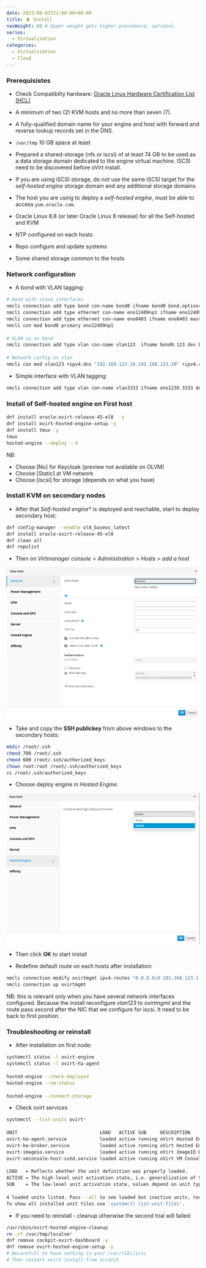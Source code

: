 ```yaml
---
date: 2023-08-01T21:00:00+08:00
title: 🪲 Install
navWeight: 60 # Upper weight gets higher precedence, optional.
series:
  - Virtualisation
categories:
  - Virtualisation
  - Cloud
---
```


### Prerequisistes

- Check Compatibilty hardware: [Oracle Linux Hardware Certification List (HCL)](https://linux.oracle.com/ords/f?p=117:1::::::)

- A minimum of two (2) KVM hosts and no more than seven (7).

-	A fully-qualified domain name for your engine and host with forward and reverse lookup records set in the DNS.

-	`/var/tmp` 10 GB space at least

-	Prepared a shared-storage (nfs or iscsi) of at least 74 GB to be used as a data storage domain dedicated to the engine virtual machine. ISCSI need to be discovered before oVirt install.

-	If you are using iSCSI storage, do not use the same iSCSI target for the *self-hosted engine* storage domain and any additional storage domains.

-	The host you are using to deploy a *self-hosted engine*, must be able to access `yum.oracle.com`.

-	Oracle Linux 8.8 (or later Oracle Linux 8 release) for all the Self-hosted and KVM

- NTP configured on each hosts

- Repo configure and update systems

- Some shared storage common to the hosts

### Network configuration

* A bond with VLAN tagging:
  
```bash
# bond with slave interfaces
nmcli connection add type bond con-name bond0 ifname bond0 bond.options "mode=active-backup,miimon=100" ipv4.method disabled ipv6.method ignore 
nmcli connection add type ethernet con-name eno12409np1 ifname eno12409np1 master bond0 slave-type bond
nmcli connection add type ethernet con-name eno8403 ifname eno8403 master bond0 slave-type bond
nmcli con mod bond0 primary eno12409np1

# VLAN ip on bond
nmcli connection add type vlan con-name vlan123  ifname bond0.123 dev bond0 id 123

# Network config on vlan
nmcli con mod vlan123 +ipv4.dns "192.168.123.10,192.168.123.20" +ipv4.addresses 192.168.123.xxx/24 +ipv4.gateway 192.168.123.1 +ipv4.dns-search "example.com" +ipv4.method manual +ipv6.method ignore
```

* Simple interface with VLAN tagging:

```bash
nmcli connection add type vlan con-name vlan3333 ifname eno1239.3333 dev eno12399np0 id 3333 ip4 3.3.3.xxx/24 gw4 3.3.3.1
```

### Install of Self-hosted engine on First host

```bash
dnf install oracle-ovirt-release-45-el8  -y
dnf install ovirt-hosted-engine-setup -y 
dnf install tmux -y
tmux
hosted-engine --deploy --4
```

NB:
- Choose [No] for Keycloak (preview not available on OLVM)
- Choose [Static] at VM network
- Choose [iscsi] for storage (depends on what you have)

### Install KVM on secondary nodes

* After that *Self-hosted engine** is deployed and reachable, start to deploy secondary host:

```bash
dnf config-manager --enable ol8_baseos_latest
dnf install oracle-ovirt-release-45-el8
dnf clean all   
dnf repolist
```

* Then on *Virtmanager console* > *Administration* > *Hosts* > *add a host* 

![VirtManager Add Host](./images/virtmanager-add-hosts.png#center)


* Take and copy the **SSH publickey** from above windows to the secondary hosts:

```bash
mkdir /root/.ssh
chmod 700 /root/.ssh
chmod 600 /root/.ssh/authorized_keys
chown root:root /root/.ssh/authorized_keys
vi /root/.ssh/authorized_keys
```

* Choose deploy engine in *Hosted Engine*:

![Deploy Engine](./images/deploy-engine.png#center)

* Then click **OK** to start install 

* Redefine default route on each hosts after installation:

```bash
nmcli connection modify ovirtmgmt ipv4.routes "0.0.0.0/0 192.168.123.1 400"
nmcli connection up ovirtmgmt
```

NB: this is relevant only when you have several network interfaces configured. Because the install reconfigure *vlan123* to *ovirtmgmt* and the route pass second after the NIC that we configure for iscsi. It need to be back to first position. 


### Troubleshooting or reinstall

* After installation on first node:

```bash
systemctl status -l ovirt-engine
systemctl status -l ovirt-ha-agent

hosted-engine --check-deployed
hosted-engine --vm-status

hosted-engine --connect-storage
```

* Check ovirt services

```bash
systemctl --list-units ovirt*

UNIT                              LOAD   ACTIVE SUB     DESCRIPTION
ovirt-ha-agent.service            loaded active running oVirt Hosted Engine High Availability Monitoring Agent
ovirt-ha-broker.service           loaded active running oVirt Hosted Engine High Availability Communications Broker
ovirt-imageio.service             loaded active running oVirt ImageIO Daemon
ovirt-vmconsole-host-sshd.service loaded active running oVirt VM Console SSH server daemon

LOAD   = Reflects whether the unit definition was properly loaded.
ACTIVE = The high-level unit activation state, i.e. generalization of SUB.
SUB    = The low-level unit activation state, values depend on unit type.

4 loaded units listed. Pass --all to see loaded but inactive units, too.
To show all installed unit files use 'systemctl list-unit-files'.
```


* If you need to reinstall - cleanup otherwise the second trial will failed:

```bash
/usr/sbin/ovirt-hosted-engine-cleanup
rm -rf /var/tmp/localvm*
dnf remove cockpit-ovirt-dashboard -y
dnf remove ovirt-hosted-engine-setup -y
# Becarefull to have nothing in your /var/lib/iscsi
# Then restart ovirt install from scratch
```

